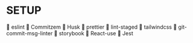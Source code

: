 # SETUP
🔴  eslint
🔴  Commitzem
🔴  Husk
🔴  prettier
🔴  lint-staged
🔴  tailwindcss
🔴  git-commit-msg-linter
🔴  storybook
🔴  React-use
🔴  Jest